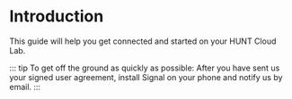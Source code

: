 # Introduction

This guide will help you get connected and started on your HUNT Cloud Lab.

::: tip
To get off the ground as quickly as possible: After you have sent us your signed user agreement, install Signal on your phone and notify us by email.
:::
